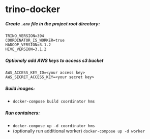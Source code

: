 # trino-docker

##### Create `.env` file in the project root directory:
```
TRINO_VERSION=394
COORDINATOR_IS_WORKER=true
HADOOP_VERSION=3.1.2
HIVE_VERSION=3.1.2
```

##### Optionaly add AWS keys to access s3 bucket 
```
AWS_ACCESS_KEY_ID=<your access key>
AWS_SECRET_ACCESS_KEY=<your secret key>
```

##### Build images:
- `docker-compose build coordinator hms`

##### Run containers:
- `docker-compose up -d coordinator hms`
- (optionally run additional worker) `docker-compose up -d worker`
